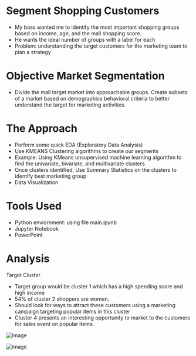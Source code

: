 # Segment Shopping Customers
- My boss wanted me to identify the most important shopping groups based on income, age, and the mall shopping score.
- He wants the ideal number of groups with a label for each
- Problem: 
understanding the target customers for the marketing team to plan a strategy

# Objective Market Segmentation
- Divide the mall target market into approachable groups. Create subsets of a market based on demographics behavioral criteria to better understand the target for marketing activities.

# The Approach
- Perform some quick EDA (Exploratory Data Analysis)
- Use KMEANS Clustering algorithms to create our segments 
- Example: Using KMeans unsupervised machine learning algorithm to find the univariate, bivariate, and multivariate clusters.
- Once clusters identified, Use Summary Statistics on the clusters to identify best marketing group
- Data Visualization 

# Tools Used 
- Python enviornment: using file main.ipynb
- Jupyter Notebook
- PowerPoint

# Analysis
Target Cluster

- Target group would be cluster 1 which has a high spending score and high income
- 54% of cluster 2 shoppers are women. 
- Should look for ways to attract these customers using a marketing campaign targeting popular items in this cluster
- Cluster 4 presents an interesting opportunity to market to the customers for sales event on popular items.

![image](https://user-images.githubusercontent.com/78631693/236912483-5a1fcecb-9bdf-4efb-8bc5-38a47631fb6e.png)

![image](https://user-images.githubusercontent.com/78631693/236912931-eec3a0d7-68c5-4355-8c18-3b6cabf4e1a8.png)

